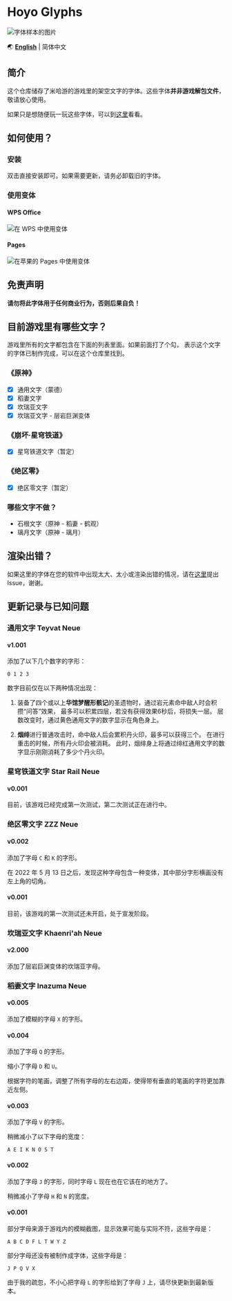 # Hoyo Glyphs

![字体样本的图片](specimen.png)

🌏 **[English](README_en.md)** | 简体中文

## 简介

这个仓库储存了米哈游的游戏里的架空文字的字体。这些字体**并非游戏解包文件**，敬请放心使用。

如果只是想随便玩一玩这些字体，可以到[这里](https://speedyorc-c.github.io/Hoyo-Glyphs/demo/index.html)看看。

## 如何使用？

### 安装

双击直接安装即可。如果需要更新，请务必卸载旧的字体。

### 使用变体

#### WPS Office

![在 WPS 中使用变体](font-variant-in-wps.png)

#### Pages

![在苹果的 Pages 中使用变体](font-variant-in-pages.png)

## 免责声明

**请勿将此字体用于任何商业行为，否则后果自负！**

## 目前游戏里有哪些文字？

游戏里所有的文字都包含在下面的列表里面。如果前面打了个勾，
表示这个文字的字体已制作完成，可以在这个仓库里找到。

### 《原神》

- [X] 通用文字（蒙德）
- [X] 稻妻文字
- [X] 坎瑞亚文字
- [X] 坎瑞亚文字 - 层岩巨渊变体

### 《崩坏·星穹铁道》

- [X] 星穹铁道文字（暂定）

### 《绝区零》

- [X] 绝区零文字（暂定）

### 哪些文字不做？

- 石根文字（原神 - 稻妻 - 鹤观）
- 璃月文字（原神 - 璃月）

## 渲染出错？

如果这里的字体在您的软件中出现太大、太小或渲染出错的情况，请在[这里](https://github.com/SpeedyOrc-C/Hoyo-Glyphs/issues)提出 Issue，谢谢。

## 更新记录与已知问题

### 通用文字 Teyvat Neue

#### v1.001

添加了以下几个数字的字形：
```
0 1 2 3
```
数字目前仅在以下两种情况出现：

1. 装备了四个或以上**华馆梦醒形骸记**的圣遗物时，通过岩元素命中敌人时会积攒“问答”效果，
   最多可以积累四层，若没有获得效果6秒后，将损失一层。
   层数改变时，通过黄色通用文字的数字显示在角色身上。

2. **烟绯**进行普通攻击时，命中敌人后会累积丹火印，最多可以获得三个。
   在进行重击的时候，所有丹火印会被消耗。
   此时，烟绯身上将通过绯红通用文字的数字显示刚刚消耗了多少个丹火印。

### 星穹铁道文字 Star Rail Neue

#### v0.001

目前，该游戏已经完成第一次测试，第二次测试正在进行中。

### 绝区零文字 ZZZ Neue

#### v0.002

添加了字母 `C` 和 `K` 的字形。

在 2022 年 5 月 13 日之后，发现这种字母包含一种变体，其中部分字形横画没有左上角的切角。

#### v0.001

目前，该游戏的第一次测试还未开启，处于宣发阶段。

### 坎瑞亚文字 Khaenri'ah Neue

#### v2.000

添加了层岩巨渊变体的坎瑞亚字母。

### 稻妻文字 Inazuma Neue

#### v0.005

添加了模糊的字母 `X` 的字形。

#### v0.004

添加了字母 `Q` 的字形。

缩小了字母 `D` 和 `U`。

根据字符的笔画，调整了所有字母的左右边距，使得带有垂直的笔画的字符更加靠近左侧。

#### v0.003

添加了字母 `V` 的字形。

稍微减小了以下字母的宽度：

```
A E I K N O S T
```

#### v0.002

添加了字母 `J` 的字形，同时字母 `L` 现在也在它该在的地方了。

稍微减小了字母 `H` 和 `N` 的宽度。

#### v0.001

部分字母来源于游戏内的模糊截图，显示效果可能与实际不符，这些字母是：

```
A B C D F L T W Y Z
```

部分字母还没有被制作成字体，这些字母是：

```
J P Q V X
```

由于我的疏忽，不小心把字母 `L` 的字形给到了字母 `J` 上，请尽快更新到最新版本。
